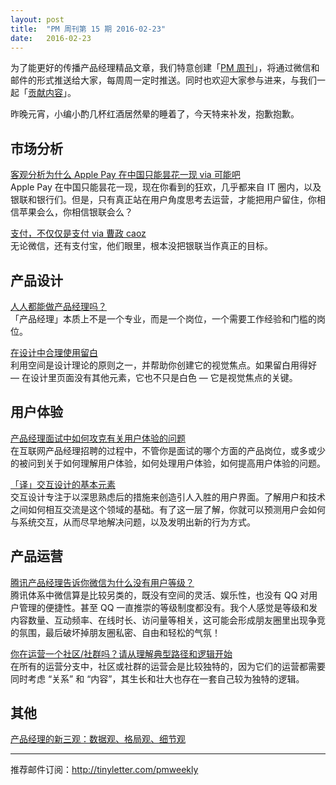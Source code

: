 ```yaml
---
layout: post
title:  "PM 周刊第 15 期 2016-02-23"
date:   2016-02-23
---
```


为了能更好的传播产品经理精品文章，我们特意创建「[PM 周刊](http://pmweekly.com/)」，将通过微信和邮件的形式推送给大家，每周周一定时推送。同时也欢迎大家参与进来，与我们一起「[贡献内容](https://github.com/vincent4j/pmweekly.com/issues/new)」。    

昨晚元宵，小编小酌几杯红酒居然晕的睡着了，今天特来补发，抱歉抱歉。            

## 市场分析 

[客观分析为什么 Apple Pay 在中国只能昙花一现 via 可能吧](http://mp.weixin.qq.com/s?__biz=MjM5ODQwMjA4MA==&mid=401438270&idx=1&sn=826d3d03bd0d141fffdd205f14715db3&scene=23&srcid=0222b7St4NmuPEVRdw5aLFjx#rd)   
Apple Pay 在中国只能昙花一现，现在你看到的狂欢，几乎都来自 IT 圈内，以及银联和银行们。但是，只有真正站在用户角度思考去运营，才能把用户留住，你相信苹果会么，你相信银联会么？   

[支付，不仅仅是支付 via 曹政 caoz](http://mp.weixin.qq.com/s?__biz=MzI0MjA1Mjg2Ng==&mid=401700242&idx=1&sn=a494cca8849e31c6952b3cd5f189d000&scene=23&srcid=0222uZeBSe0RdTOv3RFOvDPR#rd)    
无论微信，还有支付宝，他们眼里，根本没把银联当作真正的目标。    
  
## 产品设计   

[人人都能做产品经理吗？](http://zhuanlan.zhihu.com/robbin/20498799)   
「产品经理」本质上不是一个专业，而是一个岗位，一个需要工作经验和门槛的岗位。     

[在设计中合理使用留白](http://mp.weixin.qq.com/s?__biz=MjM5NjA3ODI3Ng==&mid=401633335&idx=1&sn=f4f54c59a6e0931d23319d50a0b651da&scene=23&srcid=0223zxM4nwMStxheQzUZUhIC#rd)    
利用空间是设计理论的原则之一，并帮助你创建它的视觉焦点。如果留白用得好 — 在设计里页面没有其他元素，它也不只是白色 — 它是视觉焦点的关键。    
    
 
## 用户体验 

[产品经理面试中如何攻克有关用户体验的问题](http://mp.weixin.qq.com/s?__biz=MjM5NDEwMjg2MA==&mid=402794334&idx=1&sn=079608c8a39659b28ab72d5161b3338b&scene=23&srcid=0223Figc6MlyNpHsMG6LJ2W5#rd)    
在互联网产品经理招聘的过程中，不管你是面试的哪个方面的产品岗位，或多或少的被问到关于如何理解用户体验，如何处理用户体验，如何提高用户体验的问题。 

[「译」交互设计的基本元素](http://www.jianshu.com/p/69c706291152)    
交互设计专注于以深思熟虑后的措施来创造引人入胜的用户界面。了解用户和技术之间如何相互交流是这个领域的基础。有了这一层了解，你就可以预测用户会如何与系统交互，从而尽早地解决问题，以及发明出新的行为方式。       

## 产品运营 

[腾讯产品经理告诉你微信为什么没有用户等级？](http://mp.weixin.qq.com/s?__biz=MjM5NDEwMjg2MA==&mid=402735604&idx=2&sn=23b9c4a9e6657bf89b429135ef9bec56&scene=23&srcid=02181JSqSpaOvW1gXVe5N6Gk#rd)   
腾讯体系中微信算是比较另类的，既没有空间的灵活、娱乐性，也没有 QQ 对用户管理的便捷性。甚至 QQ 一直推崇的等级制度都没有。我个人感觉是等级和发内容数量、互动频率、在线时长、访问量等相关，这可能会形成朋友圈里出现争竞的氛围，最后破坏掉朋友圈私密、自由和轻松的气氛！   

[你在运营一个社区/社群吗？请从理解典型路径和逻辑开始](http://mp.weixin.qq.com/s?__biz=MjAzNzMzNTkyMQ==&mid=404859063&idx=1&sn=f67a310f881b7f9ba8cf67089fd30015&scene=23&srcid=0222VoCHaFBVf7PIJ9864G8w#rd)   
在所有的运营分支中，社区或社群的运营会是比较独特的，因为它们的运营都需要同时考虑 “关系” 和 “内容”，其生长和壮大也存在一套自己较为独特的逻辑。   

## 其他 

[产品经理的新三观：数据观、格局观、细节观](http://mp.weixin.qq.com/s?__biz=MzA4NTQ2NDkwOQ==&mid=404559324&idx=1&sn=44d825c0692022f8200dcd7e88095b34&scene=23&srcid=0222KJMKM3yCnd1r7gi4Zej7#rd)    

---
推荐邮件订阅：<http://tinyletter.com/pmweekly>  
      
  
 
